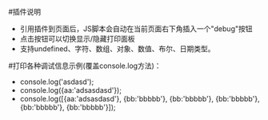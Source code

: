 #插件说明
 * 引用插件到页面后，JS脚本会自动在当前页面右下角插入一个"debug"按钮
 * 点击按钮可以切换显示/隐藏打印面板
 * 支持undefined、字符、数组、对象、数值、布尔、日期类型。

#打印各种调试信息示例(覆盖console.log方法)：
 * console.log('asdasd');
 * console.log({aa:'adsasdasd'});
 * console.log([{aa:'adsasdasd'}, {bb:'bbbbb'}, {bb:'bbbbb'}, {bb:'bbbbb'}, {bb:'bbbbb'}, {bb:'bbbbb'}]);
